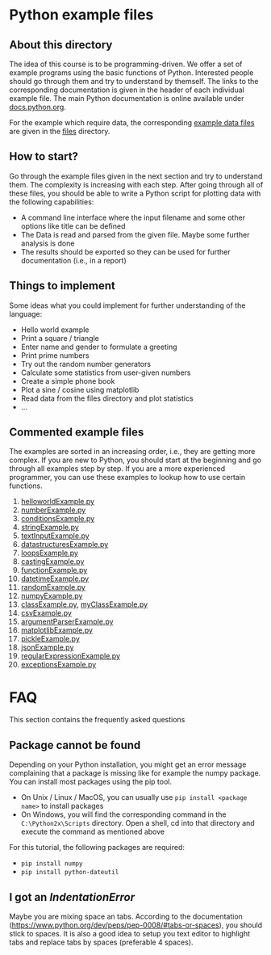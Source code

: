 Python example files
====================

About this directory
--------------------

The idea of this course is to be programming-driven. We offer a set of example
programs using the basic functions of Python. Interested people should go through
them and try to understand by themself. The links to the corresponding
documentation is given in the header of each individual example file. The main Python
documentation is online available under
[docs.python.org](https://docs.python.org/2.7).

For the example which require data, the corresponding [example data files](files) are given in the [files](files) directory.

How to start?
-------------

Go through the example files given in the next section and try to understand
them. The complexity is increasing with each step. After going through all of
these files, you should be able to write a Python script for plotting data with
the following capabilities:

- A command line interface where the input filename and some other options
  like title can be defined
- The Data is read and parsed from the given file. Maybe some further analysis
  is done
- The results should be exported so they can be used for further documentation
  (i.e., in a report)

Things to implement
-------------------

Some ideas what you could implement for further understanding of the language:

* Hello world example
* Print a square / triangle
* Enter name and gender to formulate a greeting
* Print prime numbers
* Try out the random number generators
* Calculate some statistics from user-given numbers
* Create a simple phone book
* Plot a sine / cosine using matplotlib
* Read data from the files directory and plot statistics
* ...


Commented example files
-----------------------

The examples are sorted in an increasing order, i.e., they are getting more
complex. If you are new to Python, you should start at the beginning and go
through all examples step by step. If you are a more experienced programmer,
you can use these examples to lookup how to use certain functions.

1. [helloworldExample.py](helloworldExample.py)
1. [numberExample.py](numberExample.py)
1. [conditionsExample.py](conditionsExample.py)
1. [stringExample.py](stringExample.py)
1. [textInputExample.py](textInputExample.py)
1. [datastructuresExample.py](datastructuresExample.py)
1. [loopsExample.py](loopsExample.py)
1. [castingExample.py](castingExample.py)
1. [functionExample.py](functionExample.py)
1. [datetimeExample.py](datetimeExample.py)
1. [randomExample.py](randomExample.py)
1. [numpyExample.py](numpyExample.py)
1. [classExample.py](classExample.py), [myClassExample.py](myClassExample.py)
1. [csvExample.py](csvExample.py)
1. [argumentParserExample.py](argumentParserExample.py)
1. [matplotlibExample.py](matplotlibExample.py)
1. [pickleExample.py](pickleExample.py)
1. [jsonExample.py](jsonExample.py)
1. [regularExpressionExample.py](regularExpressionExample.py)
1. [exceptionsExample.py](exceptionsExample.py)


FAQ
===

This section contains the frequently asked questions

Package cannot be found
-----------------------

Depending on your Python installation, you might get an error message
complaining that a package is missing like for example the numpy package. You
can install most packages using the pip tool.

* On Unix / Linux / MacOS, you can usually use `pip install <package name>` to
  install packages
* On Windows, you will find the corresponding command in the
  `C:\Python2x\Scripts` directory. Open a shell, cd into that directory and
  execute the command as mentioned above

For this tutorial, the following packages are required:

* `pip install numpy`
* `pip install python-dateutil`

I got an *IndentationError*
---------------------------

Maybe you are mixing space an tabs. According to the documentation
(https://www.python.org/dev/peps/pep-0008/#tabs-or-spaces), you should stick to
spaces. It is also a good idea to setup you text editor to highlight tabs and
replace tabs by spaces (preferable 4 spaces).
